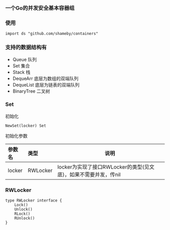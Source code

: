 ### 一个Go的并发安全基本容器组

### 使用

```
import ds "github.com/shameby/containers"
```

### 支持的数据结构有

- Queue 队列
- Set 集合
- Stack 栈
- DequeArr 底层为数组的双端队列
- DequeList 底层为链表的双端队列
- BinaryTree 二叉树

### Set
初始化

```
NewSet(locker) Set
```

初始化参数

|参数名|类型|说明|
|:---|:----- |----|
|locker|RWLocker|locker为实现了接口RWLocker的类型(见文底)，如果不需要并发，传nil|

### RWLocker

```
type RWLocker interface {
	Lock()
	Unlock()
	RLock()
	RUnlock()
}
```